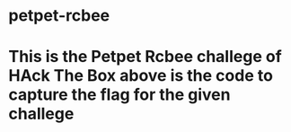 # petpet-rcbee
# This is the Petpet Rcbee challege of HAck The Box above is the code to capture the flag for the given challege
